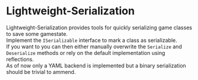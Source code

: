 # Lightweight-Serialization
Lightweight-Serialization provides tools for quickly serializing game classes to save some gamestate.\
Implement the ``ISerializable`` interface to mark a class as serializable.\
If you want to you can then either manually overwrite the ``Serialize`` and ``Deserialize`` methods or rely on the default implementation using reflections.\
As of now only a YAML backend is implemented but a binary serialization should be trivial to ammend.

